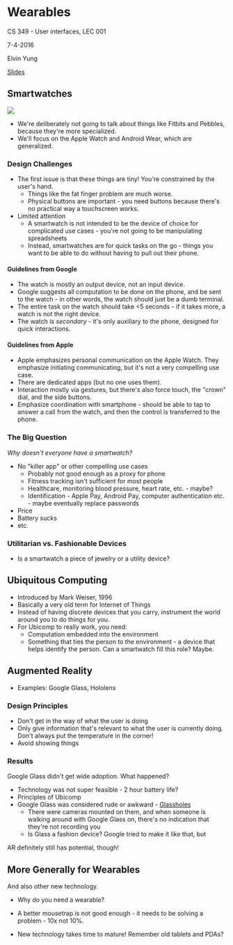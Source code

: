 # Wearables

CS 349 - User interfaces, LEC 001

7-4-2016

Elvin Yung

[Slides](https://www.student.cs.uwaterloo.ca/~cs349/s16/slides/10.1-wearable_computing.pdf)

## Smartwatches
![](https://xkcd.com/1420/)

* We're deliberately not going to talk about things like Fitbits and Pebbles, because they're more specialized.
* We'll focus on the Apple Watch and Android Wear, which are generalized.

### Design Challenges
* The first issue is that these things are tiny! You're constrained by the user's hand.
  * Things like the fat finger problem are much worse.
  * Physical buttons are important - you need buttons because there's no practical way a touchscreen works.
* Limited attention
  * A smartwatch is not intended to be the device of choice for complicated use cases - you're not going to be manipulating spreadsheets
  * Instead, smartwatches are for quick tasks on the go - things you want to
  be able to do without having to pull out their phone.

#### Guidelines from Google
* The watch is mostly an output device, not an input device.
* Google suggests all computation to be done on the phone, and be sent to the watch - in other words, the watch should just be a dumb terminal.
* The entire task on the watch should take <5 seconds - if it takes more, a watch is not the right device.
* The watch is *secondary* - it's only auxiliary to the phone, designed for quick interactions.

#### Guidelines from Apple
* Apple emphasizes personal communication on the Apple Watch. They emphasize initiating communicating, but it's not a very compelling use case.
* There are dedicated apps (but no one uses them).
* Interaction mostly via gestures, but there's also force touch, the "crown" dial, and the side buttons.
* Emphasize coordination with smartphone - should be able to tap to answer a call from the watch, and then the control is transferred to the phone.

### The Big Question
*Why doesn't everyone have a smartwatch?*

* No "killer app" or other compelling use cases
  * Probably not good enough as a proxy for phone
  * Fitness tracking isn't sufficient for most people
  * Healthcare, monitoring blood pressure, heart rate, etc. - maybe?
  * Identification - Apple Pay, Android Pay, computer authentication etc. - maybe eventually replace passwords
* Price
* Battery sucks
* etc.

### Utilitarian vs. Fashionable Devices
* Is a smartwatch a piece of jewelry or a utility device?

## Ubiquitous Computing
* Introduced by Mark Weiser, 1996
* Basically a very old term for Internet of Things
* Instead of having discrete devices that you carry, instrument the world around you to do things for you.
* For Ubicomp to really work, you need:
  * Computation embedded into the environment
  * Something that ties the person to the environment - a device that helps identify the person. Can a smartwatch fill this role? Maybe.

## Augmented Reality
* Examples: Google Glass, Hololens

### Design Principles
* Don't get in the way of what the user is doing
* Only give information that's relevant to what the user is currently doing. Don't always put the temperature in the corner!
* Avoid showing things

### Results
Google Glass didn't get wide adoption. What happened?

* Technology was not super feasible - 2 hour battery life?
* Principles of Ubicomp
* Google Glass was considered rude or awkward - [Glassholes](https://nypost.com/2014/07/14/is-google-glass-cool-or-just-plain-creepy/)
  * There were cameras mounted on them, and when someone is walking around with Google Glass on, there's no indication that they're not recording you
  * Is Glass a fashion device? Google tried to make it like that, but

AR definitely still has potential, though!

## More Generally for Wearables
And also other new technology.

* Why do you need a wearable?

* A better mousetrap is not good enough -  it needs to be solving a problem - 10x not 10%.
* New technology takes time to mature! Remember old tablets and PDAs?
